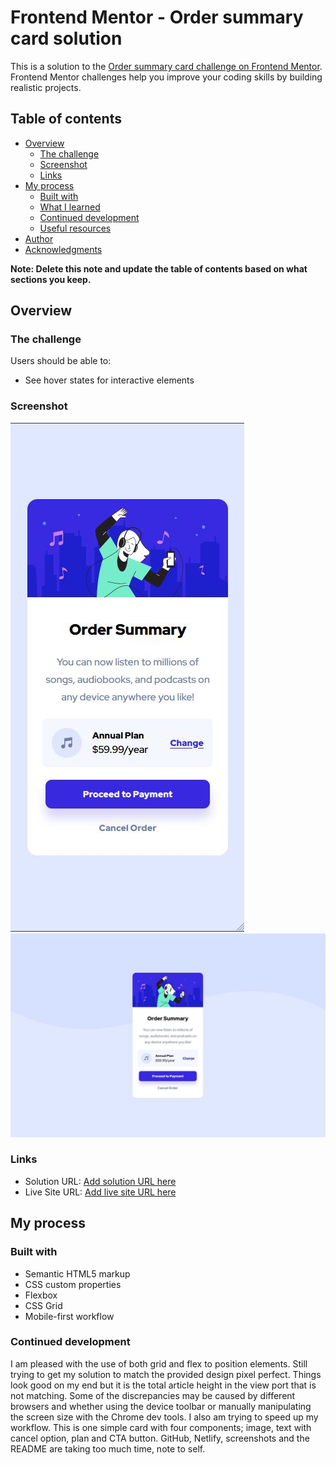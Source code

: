 # Frontend Mentor - Order summary card solution

This is a solution to the [Order summary card challenge on Frontend Mentor](https://www.frontendmentor.io/challenges/order-summary-component-QlPmajDUj). Frontend Mentor challenges help you improve your coding skills by building realistic projects.

## Table of contents

- [Overview](#overview)
  - [The challenge](#the-challenge)
  - [Screenshot](#screenshot)
  - [Links](#links)
- [My process](#my-process)
  - [Built with](#built-with)
  - [What I learned](#what-i-learned)
  - [Continued development](#continued-development)
  - [Useful resources](#useful-resources)
- [Author](#author)
- [Acknowledgments](#acknowledgments)

**Note: Delete this note and update the table of contents based on what sections you keep.**

## Overview

### The challenge

Users should be able to:

- See hover states for interactive elements

### Screenshot

![](./images/Order%20Summary%20Component%20-%20375px.JPG)
![](./images/Order%20Sumary%20component%20-%201440px.JPG)

### Links

- Solution URL: [Add solution URL here](https://your-solution-url.com)
- Live Site URL: [Add live site URL here](https://your-live-site-url.com)

## My process

### Built with

- Semantic HTML5 markup
- CSS custom properties
- Flexbox
- CSS Grid
- Mobile-first workflow

### Continued development

I am pleased with the use of both grid and flex to position elements. Still trying to get my solution to match the provided design pixel perfect. Things look good on my end but it is the total article height in the view port that is not matching. Some of the discrepancies may be caused by different browsers and whether using the device toolbar or manually manipulating the screen size with the Chrome dev tools. I also am trying to speed up my workflow. This is one simple card with four components; image, text with cancel option, plan and CTA button. GitHub, Netlify, screenshots and the README are taking too much time, note to self.
